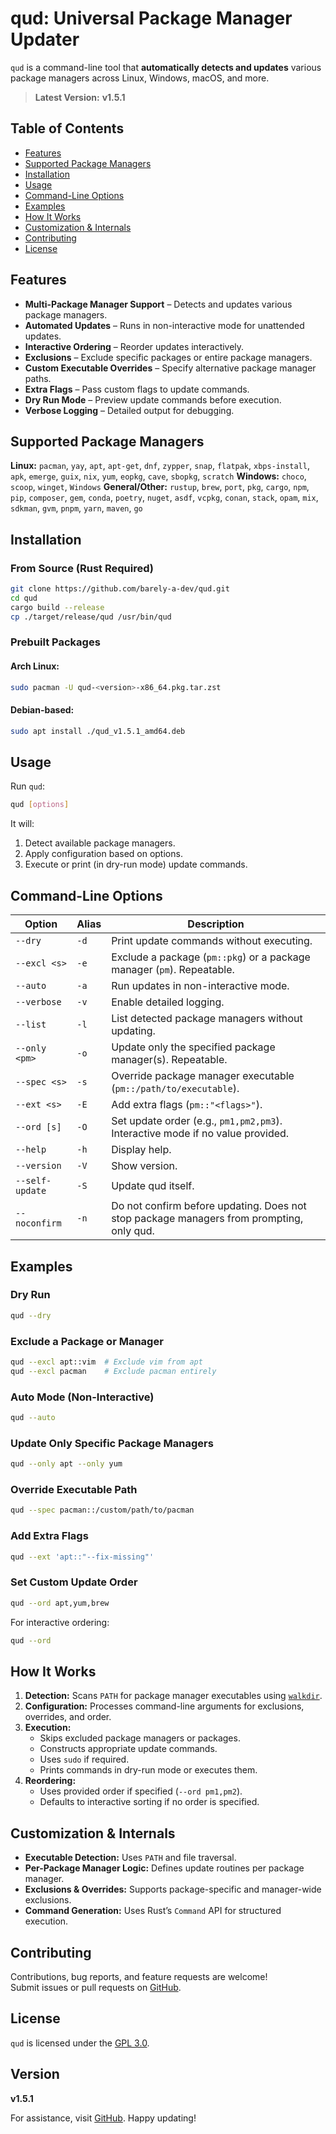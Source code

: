 # qud: Universal Package Manager Updater

`qud` is a command-line tool that **automatically detects and updates** various package managers across Linux, Windows,
macOS, and more.

> **Latest Version:** **v1.5.1**

## Table of Contents

- [Features](#features)
- [Supported Package Managers](#supported-package-managers)
- [Installation](#installation)
- [Usage](#usage)
- [Command-Line Options](#command-line-options)
- [Examples](#examples)
- [How It Works](#how-it-works)
- [Customization & Internals](#customization--internals)
- [Contributing](#contributing)
- [License](#license)

## Features

- **Multi-Package Manager Support** – Detects and updates various package managers.
- **Automated Updates** – Runs in non-interactive mode for unattended updates.
- **Interactive Ordering** – Reorder updates interactively.
- **Exclusions** – Exclude specific packages or entire package managers.
- **Custom Executable Overrides** – Specify alternative package manager paths.
- **Extra Flags** – Pass custom flags to update commands.
- **Dry Run Mode** – Preview update commands before execution.
- **Verbose Logging** – Detailed output for debugging.

## Supported Package Managers

**Linux:** `pacman`, `yay`, `apt`, `apt-get`, `dnf`, `zypper`, `snap`, `flatpak`, `xbps-install`, `apk`, `emerge`,
`guix`, `nix`, `yum`, `eopkg`, `cave`, `sbopkg`, `scratch`
**Windows:** `choco`, `scoop`, `winget`, `Windows`
**General/Other:** `rustup`, `brew`, `port`, `pkg`, `cargo`, `npm`, `pip`, `composer`, `gem`, `conda`, `poetry`,
`nuget`, `asdf`, `vcpkg`, `conan`, `stack`, `opam`, `mix`, `sdkman`, `gvm`, `pnpm`, `yarn`, `maven`, `go`

## Installation

### From Source (Rust Required)

```bash
git clone https://github.com/barely-a-dev/qud.git
cd qud
cargo build --release
cp ./target/release/qud /usr/bin/qud
```

### Prebuilt Packages

#### Arch Linux:

```bash
sudo pacman -U qud-<version>-x86_64.pkg.tar.zst
```

#### Debian-based:

```bash
sudo apt install ./qud_v1.5.1_amd64.deb
```

## Usage

Run `qud`:

```bash
qud [options]
```

It will:

1. Detect available package managers.
2. Apply configuration based on options.
3. Execute or print (in dry-run mode) update commands.

## Command-Line Options

| Option          | Alias | Description                                                                               |
|-----------------|-------|-------------------------------------------------------------------------------------------|
| `--dry`         | `-d`  | Print update commands without executing.                                                  |
| `--excl <s>`    | `-e`  | Exclude a package (`pm::pkg`) or a package manager (`pm`). Repeatable.                    |
| `--auto`        | `-a`  | Run updates in non-interactive mode.                                                      |
| `--verbose`     | `-v`  | Enable detailed logging.                                                                  |
| `--list`        | `-l`  | List detected package managers without updating.                                          |
| `--only <pm>`   | `-o`  | Update only the specified package manager(s). Repeatable.                                 |
| `--spec <s>`    | `-s`  | Override package manager executable (`pm::/path/to/executable`).                          |
| `--ext <s>`     | `-E`  | Add extra flags (`pm::"<flags>"`).                                                        |
| `--ord [s]`     | `-O`  | Set update order (e.g., `pm1,pm2,pm3`). Interactive mode if no value provided.            |
| `--help`        | `-h`  | Display help.                                                                             |
| `--version`     | `-V`  | Show version.                                                                             |
| `--self-update` | `-S`  | Update qud itself.                                                                        |
 | `--noconfirm`   | `-n`  | Do not confirm before updating. Does not stop package managers from prompting, only qud.  |

## Examples

### Dry Run

```bash
qud --dry
```

### Exclude a Package or Manager

```bash
qud --excl apt::vim  # Exclude vim from apt
qud --excl pacman    # Exclude pacman entirely
```

### Auto Mode (Non-Interactive)

```bash
qud --auto
```

### Update Only Specific Package Managers

```bash
qud --only apt --only yum
```

### Override Executable Path

```bash
qud --spec pacman::/custom/path/to/pacman
```

### Add Extra Flags

```bash
qud --ext 'apt::"--fix-missing"'
```

### Set Custom Update Order

```bash
qud --ord apt,yum,brew
```

For interactive ordering:

```bash
qud --ord
```

## How It Works

1. **Detection:** Scans `PATH` for package manager executables using [`walkdir`](https://crates.io/crates/walkdir).
2. **Configuration:** Processes command-line arguments for exclusions, overrides, and order.
3. **Execution:**
    - Skips excluded package managers or packages.
    - Constructs appropriate update commands.
    - Uses `sudo` if required.
    - Prints commands in dry-run mode or executes them.
4. **Reordering:**
    - Uses provided order if specified (`--ord pm1,pm2`).
    - Defaults to interactive sorting if no order is specified.

## Customization & Internals

- **Executable Detection:** Uses `PATH` and file traversal.
- **Per-Package Manager Logic:** Defines update routines per package manager.
- **Exclusions & Overrides:** Supports package-specific and manager-wide exclusions.
- **Command Generation:** Uses Rust’s `Command` API for structured execution.

## Contributing

Contributions, bug reports, and feature requests are welcome!  
Submit issues or pull requests on [GitHub](https://github.com/barely-a-dev/qud).

## License

`qud` is licensed under the [GPL 3.0](LICENSE).

## Version

**v1.5.1**

For assistance, visit [GitHub](https://github.com/barely-a-dev/qud). Happy updating!

